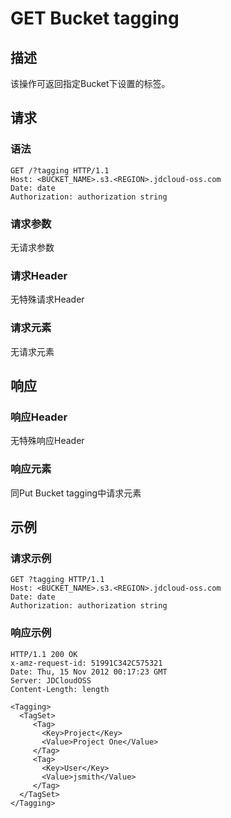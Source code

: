 # GET Bucket tagging

## 描述

该操作可返回指定Bucket下设置的标签。

## 请求

### 语法

```HTTP
GET /?tagging HTTP/1.1
Host: <BUCKET_NAME>.s3.<REGION>.jdcloud-oss.com
Date: date
Authorization: authorization string
```

### 请求参数
无请求参数
### 请求Header
无特殊请求Header
### 请求元素
无请求元素

## 响应
### 响应Header
无特殊响应Header
### 响应元素
同Put Bucket tagging中请求元素

## 示例
### 请求示例
```HTTP
GET ?tagging HTTP/1.1
Host: <BUCKET_NAME>.s3.<REGION>.jdcloud-oss.com
Date: date
Authorization: authorization string
```
### 响应示例
```HTTP
HTTP/1.1 200 OK
x-amz-request-id: 51991C342C575321
Date: Thu, 15 Nov 2012 00:17:23 GMT
Server: JDCloudOSS
Content-Length: length

<Tagging>
  <TagSet>
     <Tag>
       <Key>Project</Key>
       <Value>Project One</Value>
     </Tag>
     <Tag>
       <Key>User</Key>
       <Value>jsmith</Value>
     </Tag>
  </TagSet>
</Tagging> 
```
